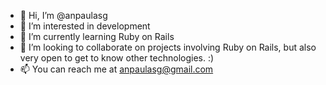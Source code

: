 - 👋 Hi, I’m @anpaulasg
- 👀 I’m interested in development 
- 🌱 I’m currently learning Ruby on Rails
- 💞️ I’m looking to collaborate on projects involving Ruby on Rails, but also very open to get to know other technologies. :)
- 📫 You can reach me at anpaulasg@gmail.com

<!---
anpaulasg/anpaulasg is a ✨ special ✨ repository because its `README.md` (this file) appears on your GitHub profile.
You can click the Preview link to take a look at your changes.
--->
